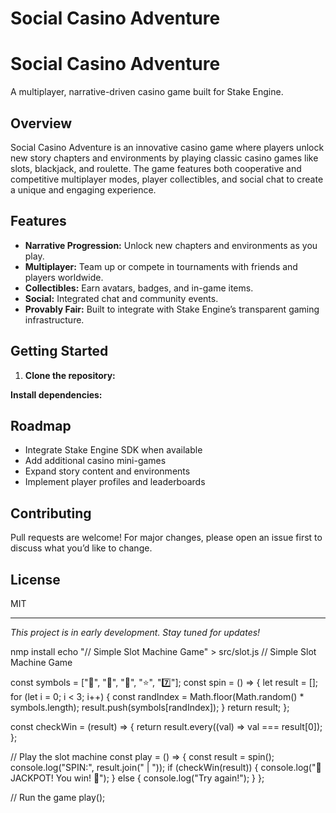# Social Casino Adventure
# Social Casino Adventure

A multiplayer, narrative-driven casino game built for Stake Engine.

## Overview

Social Casino Adventure is an innovative casino game where players unlock new story chapters and environments by playing classic casino games like slots, blackjack, and roulette. The game features both cooperative and competitive multiplayer modes, player collectibles, and social chat to create a unique and engaging experience.

## Features

- **Narrative Progression:** Unlock new chapters and environments as you play.
- **Multiplayer:** Team up or compete in tournaments with friends and players worldwide.
- **Collectibles:** Earn avatars, badges, and in-game items.
- **Social:** Integrated chat and community events.
- **Provably Fair:** Built to integrate with Stake Engine’s transparent gaming infrastructure.

## Getting Started

1. **Clone the repository:**

**Install dependencies:**

## Roadmap

- Integrate Stake Engine SDK when available
- Add additional casino mini-games
- Expand story content and environments
- Implement player profiles and leaderboards

## Contributing

Pull requests are welcome! For major changes, please open an issue first to discuss what you’d like to change.

## License

MIT

---

*This project is in early development. Stay tuned for updates!*

nmp install
echo "// Simple Slot Machine Game" > src/slot.js
// Simple Slot Machine Game

const symbols = ["🍒", "🍋", "🔔", "⭐", "7️⃣"];
const spin = () => {
  let result = [];
  for (let i = 0; i < 3; i++) {
    const randIndex = Math.floor(Math.random() * symbols.length);
    result.push(symbols[randIndex]);
  }
  return result;
};

const checkWin = (result) => {
  return result.every((val) => val === result[0]);
};

// Play the slot machine
const play = () => {
  const result = spin();
  console.log("SPIN:", result.join(" | "));
  if (checkWin(result)) {
    console.log("🎉 JACKPOT! You win! 🎉");
  } else {
    console.log("Try again!");
  }
};

// Run the game
play();

